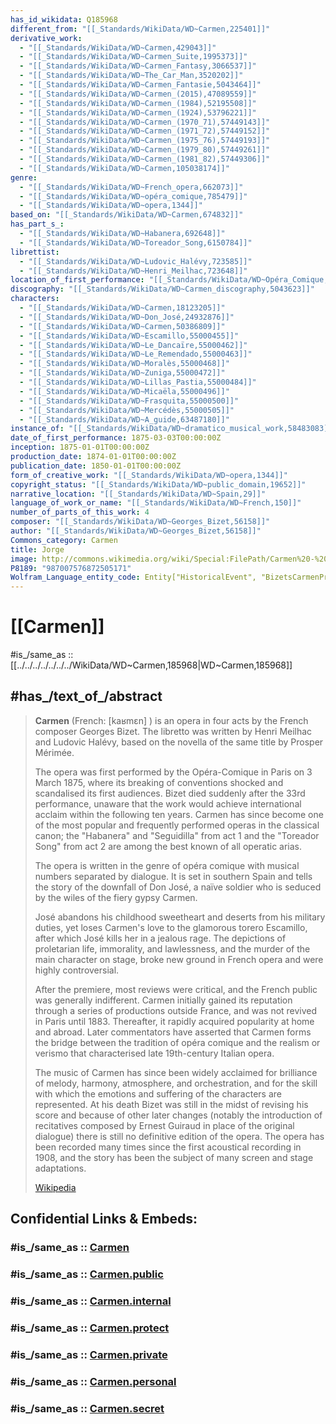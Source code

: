 ```yaml
---
has_id_wikidata: Q185968
different_from: "[[_Standards/WikiData/WD~Carmen,225401]]"
derivative_work:
  - "[[_Standards/WikiData/WD~Carmen,429043]]"
  - "[[_Standards/WikiData/WD~Carmen_Suite,1995373]]"
  - "[[_Standards/WikiData/WD~Carmen_Fantasy,3066537]]"
  - "[[_Standards/WikiData/WD~The_Car_Man,3520202]]"
  - "[[_Standards/WikiData/WD~Carmen_Fantasie,5043464]]"
  - "[[_Standards/WikiData/WD~Carmen_(2015),47089559]]"
  - "[[_Standards/WikiData/WD~Carmen_(1984),52195508]]"
  - "[[_Standards/WikiData/WD~Carmen_(1924),53796221]]"
  - "[[_Standards/WikiData/WD~Carmen_(1970_71),57449143]]"
  - "[[_Standards/WikiData/WD~Carmen_(1971_72),57449152]]"
  - "[[_Standards/WikiData/WD~Carmen_(1975_76),57449193]]"
  - "[[_Standards/WikiData/WD~Carmen_(1979_80),57449261]]"
  - "[[_Standards/WikiData/WD~Carmen_(1981_82),57449306]]"
  - "[[_Standards/WikiData/WD~Carmen,105038174]]"
genre:
  - "[[_Standards/WikiData/WD~French_opera,662073]]"
  - "[[_Standards/WikiData/WD~opéra_comique,785479]]"
  - "[[_Standards/WikiData/WD~opera,1344]]"
based_on: "[[_Standards/WikiData/WD~Carmen,674832]]"
has_part_s_:
  - "[[_Standards/WikiData/WD~Habanera,692648]]"
  - "[[_Standards/WikiData/WD~Toreador_Song,6150784]]"
librettist:
  - "[[_Standards/WikiData/WD~Ludovic_Halévy,723585]]"
  - "[[_Standards/WikiData/WD~Henri_Meilhac,723648]]"
location_of_first_performance: "[[_Standards/WikiData/WD~Opéra_Comique,872222]]"
discography: "[[_Standards/WikiData/WD~Carmen_discography,5043623]]"
characters:
  - "[[_Standards/WikiData/WD~Carmen,18123205]]"
  - "[[_Standards/WikiData/WD~Don_José,24932876]]"
  - "[[_Standards/WikiData/WD~Carmen,50386809]]"
  - "[[_Standards/WikiData/WD~Escamillo,55000455]]"
  - "[[_Standards/WikiData/WD~Le_Dancaïre,55000462]]"
  - "[[_Standards/WikiData/WD~Le_Remendado,55000463]]"
  - "[[_Standards/WikiData/WD~Moralès,55000468]]"
  - "[[_Standards/WikiData/WD~Zuniga,55000472]]"
  - "[[_Standards/WikiData/WD~Lillas_Pastia,55000484]]"
  - "[[_Standards/WikiData/WD~Micaëla,55000496]]"
  - "[[_Standards/WikiData/WD~Frasquita,55000500]]"
  - "[[_Standards/WikiData/WD~Mercédès,55000505]]"
  - "[[_Standards/WikiData/WD~A_guide,63487180]]"
instance_of: "[[_Standards/WikiData/WD~dramatico_musical_work,58483083]]"
date_of_first_performance: 1875-03-03T00:00:00Z
inception: 1875-01-01T00:00:00Z
production_date: 1874-01-01T00:00:00Z
publication_date: 1850-01-01T00:00:00Z
form_of_creative_work: "[[_Standards/WikiData/WD~opera,1344]]"
copyright_status: "[[_Standards/WikiData/WD~public_domain,19652]]"
narrative_location: "[[_Standards/WikiData/WD~Spain,29]]"
language_of_work_or_name: "[[_Standards/WikiData/WD~French,150]]"
number_of_parts_of_this_work: 4
composer: "[[_Standards/WikiData/WD~Georges_Bizet,56158]]"
author: "[[_Standards/WikiData/WD~Georges_Bizet,56158]]"
Commons_category: Carmen
title: Jorge
image: http://commons.wikimedia.org/wiki/Special:FilePath/Carmen%20-%20illustration%20by%20Luc%20for%20Journal%20Amusant%201911.jpg
P8189: "987007576872505171"
Wolfram_Language_entity_code: Entity["HistoricalEvent", "BizetsCarmenPremiersParis"]
---
```


# [[Carmen]] 

#is_/same_as :: [[../../../../../../../WikiData/WD~Carmen,185968|WD~Carmen,185968]] 

## #has_/text_of_/abstract 

> **Carmen** (French: [kaʁmɛn] ) is an opera in four acts by the French composer Georges Bizet. 
> The libretto was written by Henri Meilhac and Ludovic Halévy, 
> based on the novella of the same title by Prosper Mérimée. 
> 
> The opera was first performed by the Opéra-Comique in Paris on 3 March 1875, 
> where its breaking of conventions shocked and scandalised its first audiences. 
> Bizet died suddenly after the 33rd performance, 
> unaware that the work would achieve international acclaim within the following ten years. 
> Carmen has since become one of the 
> most popular and frequently performed operas in the classical canon; 
> the "Habanera" and "Seguidilla" from act 1 
> and the "Toreador Song" from act 2 are among the best known of all operatic arias.
>
> The opera is written in the genre of opéra comique with musical numbers separated by dialogue. 
> It is set in southern Spain and tells the story of the downfall of Don José, 
> a naïve soldier who is seduced by the wiles of the fiery gypsy Carmen. 
> 
> José abandons his childhood sweetheart and deserts from his military duties, 
> yet loses Carmen's love to the glamorous torero Escamillo, after which José kills her in a jealous rage. 
> The depictions of proletarian life, immorality, and lawlessness, 
> and the murder of the main character on stage, 
> broke new ground in French opera and were highly controversial.
>
> After the premiere, most reviews were critical, and the French public was generally indifferent. Carmen initially gained its reputation through a series of productions outside France, and was not revived in Paris until 1883. Thereafter, it rapidly acquired popularity at home and abroad. Later commentators have asserted that Carmen forms the bridge between the tradition of opéra comique and the realism or verismo that characterised late 19th-century Italian opera.
>
> The music of Carmen has since been widely acclaimed for brilliance of melody, harmony, atmosphere, and orchestration, and for the skill with which the emotions and suffering of the characters are represented. At his death Bizet was still in the midst of revising his score and because of other later changes (notably the introduction of recitatives composed by Ernest Guiraud in place of the original dialogue) there is still no definitive edition of the opera. The opera has been recorded many times since the first acoustical recording in 1908, and the story has been the subject of many screen and stage adaptations.
>
> [Wikipedia](https://en.wikipedia.org/wiki/Carmen) 




## Confidential Links & Embeds: 

### #is_/same_as :: [Carmen](Carmen.md) 

### #is_/same_as :: [Carmen.public](/_public/Society/Communication/Media/Music/Music_Genre/Opera/Carmen.public.md) 

### #is_/same_as :: [Carmen.internal](/_internal/Society/Communication/Media/Music/Music_Genre/Opera/Carmen.internal.md) 

### #is_/same_as :: [Carmen.protect](/_protect/Society/Communication/Media/Music/Music_Genre/Opera/Carmen.protect.md) 

### #is_/same_as :: [Carmen.private](/_private/Society/Communication/Media/Music/Music_Genre/Opera/Carmen.private.md) 

### #is_/same_as :: [Carmen.personal](/_personal/Society/Communication/Media/Music/Music_Genre/Opera/Carmen.personal.md) 

### #is_/same_as :: [Carmen.secret](/_secret/Society/Communication/Media/Music/Music_Genre/Opera/Carmen.secret.md)

